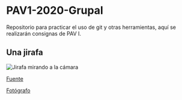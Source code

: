 # PAV1-2020-Grupal
Repositorio para practicar el uso de git y otras herramientas, aquí se realizarán consignas de PAV I.


## Una jirafa

![Jirafa mirando a la cámara](https://cdn.pixabay.com/photo/2015/01/27/19/34/giraffe-614141_960_720.jpg)

[Fuente](https://pixabay.com/photos/giraffe-animal-facial-expression-614141/ "Jirafa")

[Fotógrafo](https://pixabay.com/users/Sponchia-443272/ "Usuario Sponchia en Pixabay")
